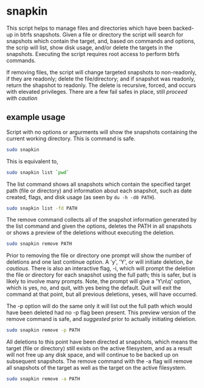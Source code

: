# snapkin

This script helps to manage files and directories which have been backed-up in
btrfs snapshots. Given a file or directory the script will search for snapshots
which contain the target, and, based on commands and options, the scrip will list,
show disk usage, and/or delete the targets in the snapshots. Executing the script
requires root access to perform btrfs commands.

If removing files, the script will change targeted snapshots to non-readonly, if
they are readonly; delete the file/directory; and if snapshot was readonly, return
the shapshot to readonly. The delete is recursive, forced, and occurs with elevated
privileges. There are a few fail safes in place, still *proceed with caution*

## example usage
Script with no options or argurments will show the snapshots containing the
current working directory. This is command is safe.
```bash
sudo snapkin
```
This is equivalent to,
```bash
sudo snapkin list `pwd`
```
The list command shows all snapshots which contain the specified target path (file
or directory) and information about each snapshot, such as date created, flags,
and disk usage (as seen by `du -h -d0 PATH`).
```bash
sudo snapkin list -fd PATH
```
The remove command collects all of the snapshot information generated by the
list command and given the options, deletes the PATH in all snapshots or shows a
preview of the deletions without executing the deletion.
```bash
sudo snapkin remove PATH
```
Prior to removing the file or directory one prompt will show the number of
deletions and one last continue option. A 'y', 'Y', or <enter> will initiate
deletion, *be cautious*. There is also an interactive flag, -i, which will
prompt the deletion the file or directory for each snapshot using the full path;
this is safer, but is likely to involve many prompts. Note, the prompt will give
a 'Y\n\q' option, which is yes, no, and quit, with yes being the default. Quit
will exit the command at that point, but all previous deletions, yeses, will
have occurred.

The -p option will do the same only it will list out the full path which would
have been deleted had no -p flag been present. This preview version of the
remove command is safe, and *suggested* prior to actually initiating deletion.
```bash
sudo snapkin remove -p PATH
```
All deletions to this point have been directed at snapshots, which means the
target (file or directory) still exists on the active filesystem, and as a
result will not free up any disk space, and will continue to be backed up on
subsequent snapshots. The remove command with the -a flag will remove all
snapshots of the target as well as the target on the active filesystem.
```bash
sudo snapkin remove -a PATH
```
